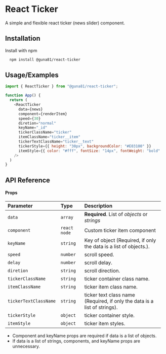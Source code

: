 
# React Ticker

A simple and flexible react ticker (news slider) component.


## Installation

Install with npm

```bash
  npm install @guna81/react-ticker
```
    
## Usage/Examples

```javascript
import { ReactTicker } from "@guna81/react-ticker";

function App() {
  return (
    <ReactTicker
      data={news}
      component={renderItem}
      speed={30}
      diretion="normal"
      keyName="_id"
      tickerClassName="ticker"
      itemClassName="ticker__item"
      tickerTextClassName="ticker__text"
      tickerStyle={{ height: "30px", backgroundColor: "#E03100" }}
      itemStyle={{ color: "#fff", fontSize: "14px", fontWeight: "bold" }}
    />
  )
}
```


## API Reference

#### Props

| Parameter | Type     | Description                |
| :-------- | :------- | :------------------------- |
| `data` | `array` | **Required**. List of *objects* or *strings* |
| `component` | `react node` | Custom ticker item component |
| `keyName` | `string` | Key of object (Required, if only the data is a list of objects.). |
| `speed` | `number` | scroll speed. |
| `delay` | `number` | scroll delay. |
| `diretion` | `string` | scroll direction. |
| `tickerClassName` | `string` |ticker container class name. |
| `itemClassName` | `string` | ticker item class name. |
| `tickerTextClassName` | `string` | ticker text class name (Required, if only the data is a list of strings). |
| `tickerStyle` | `object` | ticker container style. |
| `itemStyle` | `object` | ticker item styles. |


- Component and keyName props are required if data is a list of objects.
- If data is a list of strings, components, and keyName props are unnecessary.
